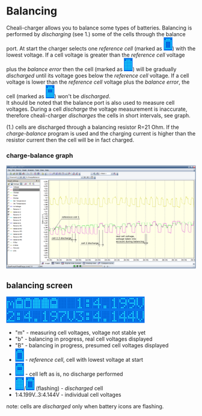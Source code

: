 
# Balancing


Cheali-charger allows you to balance some types of batteries.
Balancing is performed by _discharging_ (see 1.) some of the cells through the balance port.
At start the charger selects one _reference cell_ (marked as ![empty](empty.png)) with the lowest voltage.
If a cell voltage is greater than the _reference cell_ voltage plus the _balance error_ then 
the cell (marked as ![full](full.png)) will be gradually _discharged_ until its voltage goes below the _reference cell_ voltage.
If a cell voltage is lower than the _reference cell_ voltage plus the _balance error_, 
the cell (marked as ![half](half.png)) won't be _discharged_.  
It should be noted that the balance port is also used to measure cell voltages. During a cell _discharge_
the voltage measurement is inaccurate, therefore cheali-charger _discharges_ the cells in short intervals, see graph. 

(1.) cells are discharged through a balancing resistor R=21 Ohm. If the _charge-balance_ program is used and the charging current
is higher than the resistor current then the cell will be in fact charged.

### charge-balance graph

![balancing_grapf](balancing_grapf.png)

## balancing screen

![balancing](balancing.png)

 - "m" - measuring cell voltages, voltage not stable yet
 - "b" - balancing in progress, real cell voltages displayed
 - "B" - balancing in progress, presumed cell voltages displayed
 - ![empty](empty.png) - _reference cell_, cell with lowest voltage at start
 - ![half](half.png) - cell left as is, no discharge performed
 - ![full](full.png)/![empty](empty.png) (flashing) - _discharged_ cell
 - 1:4.199V..3:4.144V - individual cell voltages

note: cells are _discharged_ only when battery icons are flashing.

